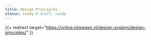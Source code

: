 ```yaml
---
title: Design Principles
status: ready # draft, ready
---
```

{{> redirect target="https://online.nijmegen.nl/design-system/design-principles/" }}
